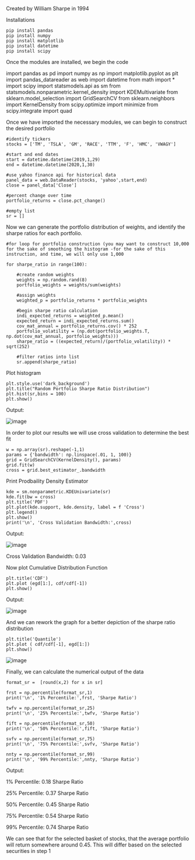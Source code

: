 
Created by William Sharpe in 1994 

Installations

    pip install pandas
    pip install numpy
    pip install matplotlib
    pip install datetime
    pip install scipy

Once the modules are installed, we begin the code

import pandas as pd
import numpy as np
import matplotlib.pyplot as plt
import pandas_datareader as web
import datetime
from math import *
import scipy
import statsmodels.api as sm
from statsmodels.nonparametric.kernel_density import KDEMultivariate
from sklearn.model_selection import GridSearchCV
from sklearn.neighbors import KernelDensity
from scipy.optimize import minimize
from scipy.integrate import quad


Once we have imported the necessary modules, we can begin to construct the desired portfolio

    #identify tickers
    stocks = ['TM', 'TSLA', 'GM', 'RACE', 'TTM', 'F', 'HMC', 'VWAGY']

    #start and end dates
    start = datetime.datetime(2019,1,29)
    end = datetime.datetime(2020,1,30)

    #use yahoo finance api for historical data
    panel_data = web.DataReader(stocks, 'yahoo',start,end)
    close = panel_data['Close']

    #percent change over time
    portfolio_returns = close.pct_change()

    #empty list
    sr = []


Now we can generate the portfolio distribution of weights, and identify the sharpe ratios for each portfolio.

    #for loop for portfolio construction (you may want to construct 10,000 for the sake of smoothing the histogram -for the sake of this instruction, and time, we will only use 1,000

    for sharpe_ratio in range(100):

        #create random weights
        weights = np.random.rand(8)
        portfolio_weights = weights/sum(weights)

        #assign weights
        weighted_p = portfolio_returns * portfolio_weights

        #begin sharpe ratio calculation
        indi_expected_returns = weighted_p.mean()
        expected_return = indi_expected_returns.sum()
        cov_mat_annual = portfolio_returns.cov() * 252
        portfolio_volatility = (np.dot(portfolio_weights.T, np.dot(cov_mat_annual, portfolio_weights)))
        sharpe_ratio = ((expected_return)/(portfolio_volatility)) * sqrt(252)

        #filter ratios into list
        sr.append(sharpe_ratio)



Plot histogram

    plt.style.use('dark_background')
    plt.title("Random Portfolio Sharpe Ratio Distribution")
    plt.hist(sr,bins = 100)
    plt.show()

Output:

![image](https://github.com/trainake1/Portfolio/assets/158123925/88a191d5-a0e9-487e-8add-5a021c312208)


 In order to plot our results we will use cross validation to determine the best fit

    w = np.array(sr).reshape(-1,1)
    params = {'bandwidth': np.linspace(.01, 1, 100)}
    grid = GridSearchCV(KernelDensity(), params)
    grid.fit(w)
    cross = grid.best_estimator_.bandwidth

Print Prodbaility Density Estimator

    kde = sm.nonparametric.KDEUnivariate(sr)
    kde.fit(bw = cross)
    plt.title('PDF')
    plt.plot(kde.support, kde.density, label = f 'Cross')
    plt.legend()
    plt.show()
    print('\n', 'Cross Validation Bandwidth:',cross)

Output:

![image](https://github.com/trainake1/Portfolio/assets/158123925/28ce8d9d-c433-4652-90a6-084120f4fe2a)


Cross Validation Bandwidth: 0.03

Now plot Cumulative Distribution Function

    plt.title('CDF')
    plt.plot (egd[1:], cdf/cdf[-1])
    plt.show()

Output:

![image](https://github.com/trainake1/Portfolio/assets/158123925/dbea7350-02a6-462f-9234-e4cff486d418)




And we can rework the graph  for a better depiction of the sharpe ratio distribution

    plt.title('Quantile')
    plt.plot ( cdf/cdf[-1], egd[1:])
    plt.show()

![image](https://github.com/trainake1/Portfolio/assets/158123925/a1104da2-509c-4314-bae5-8e2dd7c34a22)



Finally, we can calculate the numerical output of the data

    format_sr =  [round(x,2) for x in sr]

    frst = np.percentile(format_sr,1)
    print('\n', '1% Percentile:',frst, 'Sharpe Ratio')
       
    twfv = np.percentile(format_sr,25)
    print('\n', '25% Percentile:',twfv, 'Sharpe Ratio')

    fift = np.percentile(format_sr,50)
    print('\n', '50% Percentile:',fift, 'Sharpe Ratio')

    svfv = np.percentile(format_sr,75)
    print('\n', '75% Percentile:',svfv, 'Sharpe Ratio')

    nnty = np.percentile(format_sr,99)
    print('\n', '99% Percentile:',nnty, 'Sharpe Ratio')

Output:

1% Percentile: 0.18 Sharpe Ratio

 25% Percentile: 0.37 Sharpe Ratio

 50% Percentile: 0.45 Sharpe Ratio

 75% Percentile: 0.54 Sharpe Ratio

 99% Percentile: 0.74 Sharpe Ratio

We can see that for the selected basket of stocks, that the average portfolio will return somewhere around 0.45. This will differ based on the selected securities in step 1
